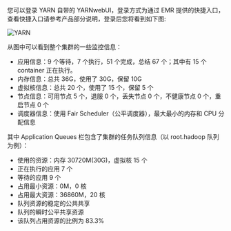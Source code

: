 您可以登录 YARN 自带的 YARNwebUI，登录方式为通过 EMR 提供的快捷入口，查看快捷入口请参考产品部分说明，登录后您将看到如下图:  

![YARN](http://imgcache.tce.fsphere.cn/image/mc.qcloudimg.com/static/img/df3b8ca1dc152d28f7f84caa87613e53/5-1-3.png)  

从图中可以看到整个集群的一些监控信息：

- 应用信息：9 个等待，7 个执行，51 个完成，总结 67 个；其中有 15 个 container 正在执行。
- 内存信息：总共 36G，使用了 30G，保留 10G
- 虚拟核信息：总共 20 个，使用了 15 个，保留 5 个
- 节点信息：可用节点 5 个，退服 0 个，丢失节点 0 个，不健康节点 0 个，重启节点 0 个
- 调度器信息：使用 Fair Scheduler（公平调度器），最大最小的内存和 CPU 分配信息 

其中 Application Queues 栏包含了集群的任务队列信息（以 root.hadoop 队列为例）：

- 使用的资源：内存 30720M(30G)，虚拟核 15 个
- 正在执行的应用 7 个
- 等待的应用 9 个
- 占用最小资源：0M，0 核
- 占用最大资源：36860M，20 核
- 队列资源的稳定的公共共享
- 队列的瞬时公平共享资源
- 该队列占用资源的比例为 83.3%
